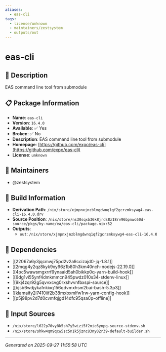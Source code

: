 ```yaml
---
aliases:
  - eas-cli
tags:
  - license/unknown
  - maintainers/zestsystem
  - outputs/out
---
```


# eas-cli

## 📝 Description

EAS command line tool from submodule

## 📋 Package Information

- **Name**: `eas-cli`
- **Version**: `16.4.0`
- **Available**: ✅ Yes
- **Broken**: ✅ No
- **Description**: EAS command line tool from submodule
- **Homepage**: [https://github.com/expo/eas-cli](https://github.com/expo/eas-cli)
- **License**: `unknown`
## 👥 Maintainers

- @zestsystem


## 🔧 Build Information

- **Derivation Path**: `/nix/store/xjmpnxjnzblmgdwnq1qf2gcrzmksywg4-eas-cli-16.4.0.drv`
- **Source Position**: `/nix/store/ns30sqxb36k8jrds8z18rv96bpnwc60d-source/pkgs/by-name/ea/eas-cli/package.nix:52`
- **Outputs**:
  - `out`:  `/nix/store/xjmpnxjnzblmgdwnq1qf2gcrzmksywg4-eas-cli-16.4.0`

## 🔗 Dependencies

- [[22067a6y3jqcmwj75pd2v2a9ccizajd0-jq-1.8.1]]
- [[2mqg4y2qz8kyk9xy96z1b80h3km40nch-nodejs-22.19.0]]
- [[4pc5wawsmgxrrf9ynaaid5ah0bikkp0q-yarn-build-hook]]
- [[6dg1vi55ynf4dmkmmcn945pwdz010s34-stdenv-linux]]
- [[9kj4zqr92g5qvvxcvg0rxshvvnfbxspi-source]]
- [[bjsb6wdjykafnkixq156qdvmxhsm2bai-bash-5.3p3]]
- [[klamaify2i7410iif2b38mxbxmlfw1rw-yarn-config-hook]]
- [[p5j98pv2d7d0cvmfqjgd14dfc95qsa0p-offline]]

## 📁 Input Sources

- `/nix/store/l622p70vy8k5sh7y5wizi5f2mic6ynpg-source-stdenv.sh`
- `/nix/store/shkw4qm9qcw5sc5n1k5jznc83ny02r39-default-builder.sh`

---
*Generated on 2025-09-27 11:55:58 UTC*
